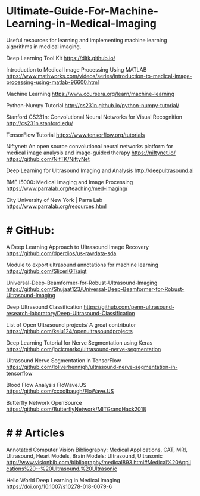 # Ultimate-Guide-For-Machine-Learning-in-Medical-Imaging
Useful resources for learning and implementing machine learning algorithms in medical imaging.

Deep Learning Tool Kit
https://dltk.github.io/

Introduction to Medical Image Processing Using MATLAB
https://www.mathworks.com/videos/series/introduction-to-medical-image-processing-using-matlab-96600.html

Machine Learning
https://www.coursera.org/learn/machine-learning

Python-Numpy Tutorial
http://cs231n.github.io/python-numpy-tutorial/

Stanford CS231n: Convolutional Neural Networks for Visual Recognition
http://cs231n.stanford.edu/

TensorFlow Tutorial
https://www.tensorflow.org/tutorials

Niftynet: An open source convolutional neural networks platform for medical image analysis and image-guided therapy
https://niftynet.io/
https://github.com/NifTK/NiftyNet

Deep Learning for Ultrasound Imaging and Analysis
http://deepultrasound.ai

BME I5000: Medical Imaging and Image Processing 
https://www.parralab.org/teaching/med-imaging/

City University of New York | Parra Lab
https://www.parralab.org/resources.html


# # GitHub:

A Deep Learning Approach to Ultrasound Image Recovery
https://github.com/dperdios/us-rawdata-sda

Module to export ultrasound annotations for machine learning
https://github.com/SlicerIGT/aigt

Universal-Deep-Beamformer-for-Robust-Ultrasound-Imaging
https://github.com/Shujaat123/Universal-Deep-Beamformer-for-Robust-Ultrasound-Imaging

Deep Ultrasound Classification
https://github.com/penn-ultrasound-research-laboratory/Deep-Ultrasound-Classification

List of Open Ultrasound projects/ A great contributor
https://github.com/kelu124/openultrasoundprojects

Deep Learning Tutorial for Nerve Segmentation using Keras
https://github.com/jocicmarko/ultrasound-nerve-segmentation

Ultrasound Nerve Segmentation in TensorFlow
https://github.com/loliverhennigh/ultrasound-nerve-segmentation-in-tensorflow

Blood Flow Analysis FloWave.US
https://github.com/ccoolbaugh/FloWave.US

Butterfly Network OpenSource
https://github.com/ButterflyNetwork/MITGrandHack2018

# # # Articles

Annotated Computer Vision Bibliography: Medical Applications, CAT, MRI, Ultrasound, Heart Models, Brain Models: Ultrasound, Ultrasonic  
http://www.visionbib.com/bibliography/medical893.html#Medical%20Applications%20--%20Ultrasound,%20Ultrasonic

Hello World Deep Learning in Medical Imaging
https://doi.org/10.1007/s10278-018-0079-6





